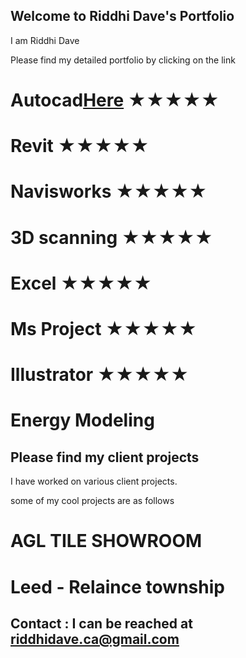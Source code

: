 ## Welcome to Riddhi Dave's Portfolio

I am Riddhi Dave 

Please find my detailed portfolio by clicking on the link 



# Autocad[Here](autocad.md)  	★★★★★
# Revit 	★★★★★
# Navisworks 	★★★★★
# 3D scanning 	★★★★★
# Excel 	★★★★★
# Ms Project 	★★★★★
# Illustrator 	★★★★★
# Energy Modeling 


## Please find my client projects

I have worked on various client projects. 

some of my cool projects are as follows 

# AGL TILE SHOWROOM
# Leed - Relaince township 



## Contact : I can be reached at riddhidave.ca@gmail.com

